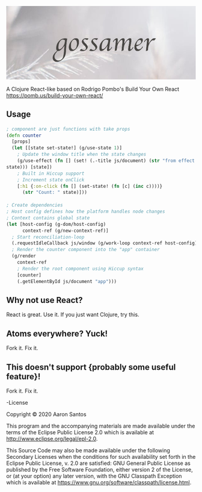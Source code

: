 ![gossamer logo](./resources/logo.png)

A Clojure React-like based on Rodrigo Pombo's Build Your Own React https://pomb.us/build-your-own-react/

## Usage

```clojure
; component are just functions with take props
(defn counter
  [props]
  (let [[state set-state!] (g/use-state 1)]
    ; Update the window title when the state changes
    (g/use-effect (fn [] (set! (.-title js/document) (str "from effect:"
state))) [state])
    ; Built in Hiccup support
    ; Increment state onClick
    [:h1 {:on-click (fn [] (set-state! (fn [c] (inc c))))}
      (str "Count: " state)]))

; Create dependencies
; Host config defines how the platform handles node changes
; Context contains global state
(let [host-config (g-dom/host-config)
      context-ref (g/new-context-ref)]
  ; Start reconciliation-loop
  (.requestIdleCallback js/window (g/work-loop context-ref host-config))
  ; Render the counter component into the "app" container
  (g/render
    context-ref
    ; Render the root component using Hiccup syntax
    [counter]
    (.getElementById js/document "app")))
```

## Why not use React?

React is great. Use it. If you just want Clojure, try this.

## Atoms everywhere? Yuck!

Fork it. Fix it.

## This doesn't support {probably some useful feature}!

Fork it. Fix it.

-License

Copyright © 2020 Aaron Santos

This program and the accompanying materials are made available under the
terms of the Eclipse Public License 2.0 which is available at
http://www.eclipse.org/legal/epl-2.0.

This Source Code may also be made available under the following Secondary
Licenses when the conditions for such availability set forth in the Eclipse
Public License, v. 2.0 are satisfied: GNU General Public License as published by
the Free Software Foundation, either version 2 of the License, or (at your
option) any later version, with the GNU Classpath Exception which is available
at https://www.gnu.org/software/classpath/license.html.
